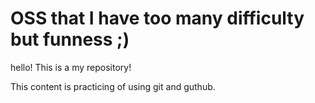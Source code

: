 # OSS that I have too many difficulty but funness ;)

hello! This is a my repository!

This content is practicing of using git and guthub.
